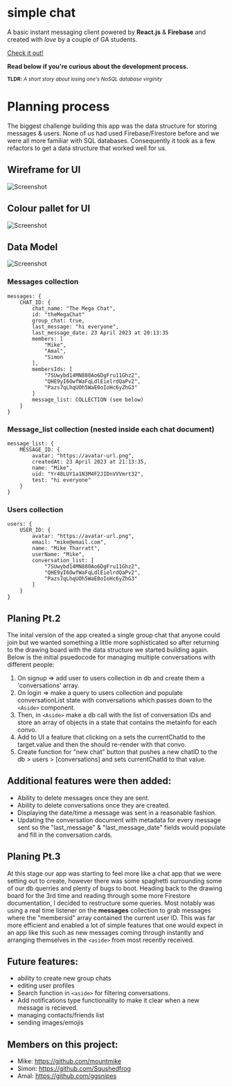 # simple chat

A basic instant messaging client powered by **React.js** & **Firebase** and created with *love* by a couple of GA students.

[Check it out!](https://unsafe-chat.web.app/)

**Read below if you're curious about the development process.**

<sub>**TLDR:** *A short story about losing one's NoSQL database virginity*</sub>

# Planning process

The biggest challenge building this app was the data structure for storing messages & users. None of us had used Firebase/Firestore before and we were all more familiar with SQL databases. Consequently it took as a few refactors to get a data structure that worked well for us.

## Wireframe for UI
![Screenshot](https://github.com/mountmike/simple-chat/blob/main/public/wireframe1.png)

## Colour pallet for UI
![Screenshot](https://github.com/mountmike/simple-chat/blob/main/public/colours.png)

## Data Model

![Screenshot](https://github.com/mountmike/simple-chat/blob/main/public/datamodel1.png)


### Messages collection
````   
messages: {
    CHAT_ID: {
        chat_name: "The Mega Chat",
        id: "theMegaChat"
        group_chat: true,
        last_message: "hi everyone",
        last_message_date: 23 April 2023 at 20:13:35
        members: [
            "Mike",
            "Amal",
            "Simon
        ],
        membersIds: [
            "7SUwybd14MN880Ao6DgFru11Ghz2",
            "QHE9yI6OwfWaFqLdlEielrdQaPv2",
            "Pazs7qLhqUOh5WaE0oIoHc6yZhG3"
        ]
        message_list: COLLECTION (see below)
    }
}

````
### Message_list collection (nested inside each chat document)
````   
message_list: {
    MESSAGE_ID: {
        avatar: "https://avatar-url.png",
        createdAt: 23 April 2023 at 21:13:35,
        name: "Mike",
        uid: "Yr48LUY1a1N3M4F2JIDnVVVmrt32",
        test: "hi everyone"
    }
}

````

### Users collection
````   
users: {
    USER_ID: {
        avatar: "https://avatar-url.png",
        email: "mike@email.com",
        name: "Mike Tharratt",
        userName: "Mike",
        conversation_list: [
            "7SUwybd14MN880Ao6DgFru11Ghz2",
            "QHE9yI6OwfWaFqLdlEielrdQaPv2",
            "Pazs7qLhqUOh5WaE0oIoHc6yZhG3"
        ]
    }
}
````

## Planing Pt.2

The inital version of the app created a single group chat that anyone could join but we wanted something a little more sophisticated so after returning to the drawing board with the data structure we started building again. Below is the initial psuedocode for managing multiple conversations with different people:

1. On signup => add user to users collection in db and create them a 'conversations' array.
2. On login => make a query to users collection and populate conversationList state with conversations which passes down to the `<Aside>` component.
3. Then, in `<Aside>` make a db call with the list of conversation IDs and store an array of objects in a state that contains the metainfo for each convo.
4. Add to UI a feature that clicking on a <ChatCard> sets the currentChatId to the target.value and then the <ChatBox> should re-render with that convo.
5. Create function for "new chat" button that pushes a new chatID to the db > users > [conversations] and sets currentChatId to that value.

  
## Additional features were then added:
- Ability to delete messages once they are sent.
- Ability to delete conversations once they are created.
- Displaying the date/time a message was sent in a reasonable fashion.
- Updating the conversation document with metadata for every message sent so the "last_message" & "last_message_date" fields would populate and fill in the conversation cards.

## Planing Pt.3

At this stage our app was starting to feel more like a chat app that we were setting out to create, however there was some spaghetti surrounding some of our db querries and plenty of bugs to boot. Heading back to the drawing board for the 3rd time and reading through some more Firestore documentation, I decided to restructure some queries. Most notably was using a real time listener on the **messages** collection to grab messages where the "membersid" array contained the current user ID. This was far more efficient and enabled a lot of simple features that one would expect in an app like this such as new messages coming through instantly and arranging themselves in the `<aside>` from most recently received.

## Future features:
- ability to create new group chats
- editing user profiles
- Search function in `<aside>` for filtering conversations.
- Add notifications type functionality to make it clear when a new message is recieved.
- managing contacts/friends list
- sending images/emojis

## Members on this project:

- Mike: https://github.com/mountmike
- Simon: https://github.com/Squshedfrog
- Amal: https://github.com/ggsnipes
